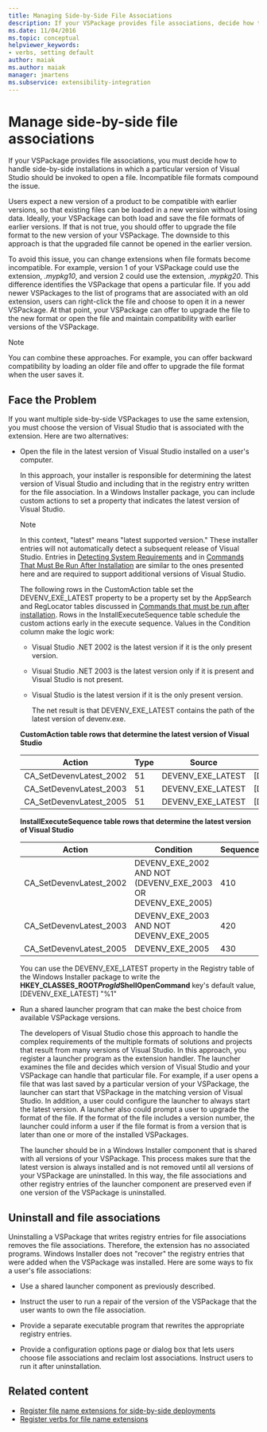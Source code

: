 ```yaml
---
title: Managing Side-by-Side File Associations
description: If your VSPackage provides file associations, decide how to handle side-by-side installations in which a particular version of Visual Studio opens a file.
ms.date: 11/04/2016
ms.topic: conceptual
helpviewer_keywords:
- verbs, setting default
author: maiak
ms.author: maiak
manager: jmartens
ms.subservice: extensibility-integration
---
```

# Manage side-by-side file associations

If your VSPackage provides file associations, you must decide how to handle side-by-side installations in which a particular version of Visual Studio should be invoked to open a file. Incompatible file formats compound the issue.

Users expect a new version of a product to be compatible with earlier versions, so that existing files can be loaded in a new version without losing data. Ideally, your VSPackage can both load and save the file formats of earlier versions. If that is not true, you should offer to upgrade the file format to the new version of your VSPackage. The downside to this approach is that the upgraded file cannot be opened in the earlier version.

To avoid this issue, you can change extensions when file formats become incompatible. For example, version 1 of your VSPackage could use the extension, *.mypkg10*, and version 2 could use the extension, *.mypkg20*. This difference identifies the VSPackage that opens a particular file. If you add newer VSPackages to the list of programs that are associated with an old extension, users can right-click the file and choose to open it in a newer VSPackage. At that point, your VSPackage can offer to upgrade the file to the new format or open the file and maintain compatibility with earlier versions of the VSPackage.

> [!NOTE]
> You can combine these approaches. For example, you can offer backward compatibility by loading an older file and offer to upgrade the file format when the user saves it.

## Face the Problem

If you want multiple side-by-side VSPackages to use the same extension, you must choose the version of Visual Studio that is associated with the extension. Here are two alternatives:

- Open the file in the latest version of Visual Studio installed on a user's computer.

   In this approach, your installer is responsible for determining the latest version of Visual Studio and including that in the registry entry written for the file association. In a Windows Installer package, you can include custom actions to set a property that indicates the latest version of Visual Studio.

  > [!NOTE]
  > In this context, "latest" means "latest supported version." These installer entries will not automatically detect a subsequent release of Visual Studio. Entries in [Detecting System Requirements](../extensibility/internals/detecting-system-requirements.md) and in [Commands That Must Be Run After Installation](../extensibility/internals/commands-that-must-be-run-after-installation.md) are similar to the ones presented here and are required to support additional versions of Visual Studio.

   The following rows in the CustomAction table set the DEVENV_EXE_LATEST property to be a property set by the AppSearch and RegLocator tables discussed in [Commands that must be run after installation](../extensibility/internals/commands-that-must-be-run-after-installation.md). Rows in the InstallExecuteSequence table schedule the custom actions early in the execute sequence. Values in the Condition column make the logic work:

  - Visual Studio .NET 2002 is the latest version if it is the only present version.

  - Visual Studio .NET 2003 is the latest version only if it is present and Visual Studio is not present.

  - Visual Studio is the latest version if it is the only present version.

    The net result is that DEVENV_EXE_LATEST contains the path of the latest version of devenv.exe.

  **CustomAction table rows that determine the latest version of Visual Studio**

  |Action|Type|Source|Target|
  |------------|----------|------------|------------|
  |CA_SetDevenvLatest_2002|51|DEVENV_EXE_LATEST|[DEVENV_EXE_2002]|
  |CA_SetDevenvLatest_2003|51|DEVENV_EXE_LATEST|[DEVENV_EXE_2003]|
  |CA_SetDevenvLatest_2005|51|DEVENV_EXE_LATEST|[DEVENV_EXE_2005]|

  **InstallExecuteSequence table rows that determine the latest version of Visual Studio**

  |Action|Condition|Sequence|
  |------------|---------------|--------------|
  |CA_SetDevenvLatest_2002|DEVENV_EXE_2002 AND NOT (DEVENV_EXE_2003 OR DEVENV_EXE_2005)|410|
  |CA_SetDevenvLatest_2003|DEVENV_EXE_2003 AND NOT DEVENV_EXE_2005|420|
  |CA_SetDevenvLatest_2005|DEVENV_EXE_2005|430|

   You can use the DEVENV_EXE_LATEST property in the Registry table of the Windows Installer package to write the **HKEY_CLASSES_ROOT*ProgId*ShellOpenCommand** key's default value, [DEVENV_EXE_LATEST] "%1"

- Run a shared launcher program that can make the best choice from available VSPackage versions.

   The developers of Visual Studio chose this approach to handle the complex requirements of the multiple formats of solutions and projects that result from many versions of Visual Studio. In this approach, you register a launcher program as the extension handler. The launcher examines the file and decides which version of Visual Studio and your VSPackage can handle that particular file. For example, if a user opens a file that was last saved by a particular version of your VSPackage, the launcher can start that VSPackage in the matching version of Visual Studio. In addition, a user could configure the launcher to always start the latest version. A launcher also could prompt a user to upgrade the format of the file. If the format of the file includes a version number, the launcher could inform a user if the file format is from a version that is later than one or more of the installed VSPackages.

   The launcher should be in a Windows Installer component that is shared with all versions of your VSPackage. This process makes sure that the latest version is always installed and is not removed until all versions of your VSPackage are uninstalled. In this way, the file associations and other registry entries of the launcher component are preserved even if one version of the VSPackage is uninstalled.

## Uninstall and file associations

Uninstalling a VSPackage that writes registry entries for file associations removes the file associations. Therefore, the extension has no associated programs. Windows Installer does not "recover" the registry entries that were added when the VSPackage was installed. Here are some ways to fix a user's file associations:

- Use a shared launcher component as previously described.

- Instruct the user to run a repair of the version of the VSPackage that the user wants to own the file association.

- Provide a separate executable program that rewrites the appropriate registry entries.

- Provide a configuration options page or dialog box that lets users choose file associations and reclaim lost associations. Instruct users to run it after uninstallation.

## Related content

- [Register file name extensions for side-by-side deployments](../extensibility/registering-file-name-extensions-for-side-by-side-deployments.md)
- [Register verbs for file name extensions](../extensibility/registering-verbs-for-file-name-extensions.md)

